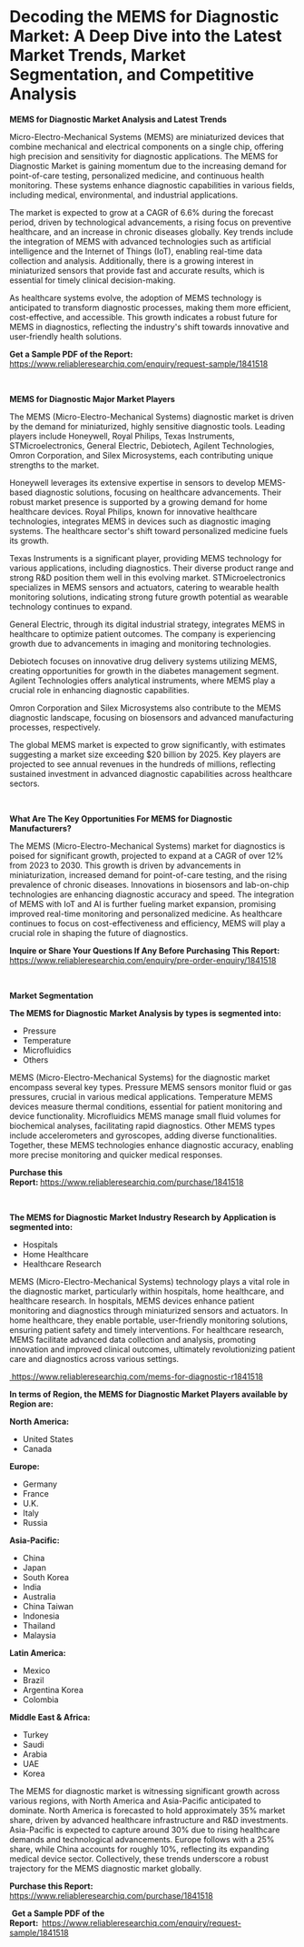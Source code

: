 <p><h1>Decoding the MEMS for Diagnostic Market: A Deep Dive into the Latest Market Trends, Market Segmentation, and Competitive Analysis</h1></p><p><strong>MEMS for Diagnostic Market Analysis and Latest Trends</strong></p>
<p><p>Micro-Electro-Mechanical Systems (MEMS) are miniaturized devices that combine mechanical and electrical components on a single chip, offering high precision and sensitivity for diagnostic applications. The MEMS for Diagnostic Market is gaining momentum due to the increasing demand for point-of-care testing, personalized medicine, and continuous health monitoring. These systems enhance diagnostic capabilities in various fields, including medical, environmental, and industrial applications.</p><p>The market is expected to grow at a CAGR of 6.6% during the forecast period, driven by technological advancements, a rising focus on preventive healthcare, and an increase in chronic diseases globally. Key trends include the integration of MEMS with advanced technologies such as artificial intelligence and the Internet of Things (IoT), enabling real-time data collection and analysis. Additionally, there is a growing interest in miniaturized sensors that provide fast and accurate results, which is essential for timely clinical decision-making.</p><p>As healthcare systems evolve, the adoption of MEMS technology is anticipated to transform diagnostic processes, making them more efficient, cost-effective, and accessible. This growth indicates a robust future for MEMS in diagnostics, reflecting the industry's shift towards innovative and user-friendly health solutions.</p></p>
<p><strong>Get a Sample PDF of the Report:&nbsp;</strong> <a href="https://www.reliableresearchiq.com/enquiry/request-sample/1841518?utm_campaign=2282&utm_medium=2&utm_source=Github&utm_content=ia&utm_term=14042025&utm_id=mems-for-diagnostic">https://www.reliableresearchiq.com/enquiry/request-sample/1841518</a></p>
<p>&nbsp;</p>
<p><strong>MEMS for Diagnostic Major Market Players</strong></p>
<p><p>The MEMS (Micro-Electro-Mechanical Systems) diagnostic market is driven by the demand for miniaturized, highly sensitive diagnostic tools. Leading players include Honeywell, Royal Philips, Texas Instruments, STMicroelectronics, General Electric, Debiotech, Agilent Technologies, Omron Corporation, and Silex Microsystems, each contributing unique strengths to the market.</p><p>Honeywell leverages its extensive expertise in sensors to develop MEMS-based diagnostic solutions, focusing on healthcare advancements. Their robust market presence is supported by a growing demand for home healthcare devices. Royal Philips, known for innovative healthcare technologies, integrates MEMS in devices such as diagnostic imaging systems. The healthcare sector's shift toward personalized medicine fuels its growth.</p><p>Texas Instruments is a significant player, providing MEMS technology for various applications, including diagnostics. Their diverse product range and strong R&D position them well in this evolving market. STMicroelectronics specializes in MEMS sensors and actuators, catering to wearable health monitoring solutions, indicating strong future growth potential as wearable technology continues to expand.</p><p>General Electric, through its digital industrial strategy, integrates MEMS in healthcare to optimize patient outcomes. The company is experiencing growth due to advancements in imaging and monitoring technologies.</p><p>Debiotech focuses on innovative drug delivery systems utilizing MEMS, creating opportunities for growth in the diabetes management segment. Agilent Technologies offers analytical instruments, where MEMS play a crucial role in enhancing diagnostic capabilities.</p><p>Omron Corporation and Silex Microsystems also contribute to the MEMS diagnostic landscape, focusing on biosensors and advanced manufacturing processes, respectively.</p><p>The global MEMS market is expected to grow significantly, with estimates suggesting a market size exceeding $20 billion by 2025. Key players are projected to see annual revenues in the hundreds of millions, reflecting sustained investment in advanced diagnostic capabilities across healthcare sectors.</p></p>
<p>&nbsp;</p>
<p><strong>What Are The Key Opportunities For MEMS for Diagnostic Manufacturers?</strong></p>
<p><p>The MEMS (Micro-Electro-Mechanical Systems) market for diagnostics is poised for significant growth, projected to expand at a CAGR of over 12% from 2023 to 2030. This growth is driven by advancements in miniaturization, increased demand for point-of-care testing, and the rising prevalence of chronic diseases. Innovations in biosensors and lab-on-chip technologies are enhancing diagnostic accuracy and speed. The integration of MEMS with IoT and AI is further fueling market expansion, promising improved real-time monitoring and personalized medicine. As healthcare continues to focus on cost-effectiveness and efficiency, MEMS will play a crucial role in shaping the future of diagnostics.</p></p>
<p><strong>Inquire or Share Your Questions If Any Before Purchasing This Report:</strong> <a href="https://www.reliableresearchiq.com/enquiry/pre-order-enquiry/1841518?utm_campaign=2282&utm_medium=2&utm_source=Github&utm_content=ia&utm_term=14042025&utm_id=mems-for-diagnostic">https://www.reliableresearchiq.com/enquiry/pre-order-enquiry/1841518</a></p>
<p>&nbsp;</p>
<p><strong>Market Segmentation</strong></p>
<p><strong>The MEMS for Diagnostic Market Analysis by types is segmented into:</strong></p>
<p><ul><li>Pressure</li><li>Temperature</li><li>Microfluidics</li><li>Others</li></ul></p>
<p><p>MEMS (Micro-Electro-Mechanical Systems) for the diagnostic market encompass several key types. Pressure MEMS sensors monitor fluid or gas pressures, crucial in various medical applications. Temperature MEMS devices measure thermal conditions, essential for patient monitoring and device functionality. Microfluidics MEMS manage small fluid volumes for biochemical analyses, facilitating rapid diagnostics. Other MEMS types include accelerometers and gyroscopes, adding diverse functionalities. Together, these MEMS technologies enhance diagnostic accuracy, enabling more precise monitoring and quicker medical responses.</p></p>
<p><strong>Purchase this Report:&nbsp;</strong><a href="https://www.reliableresearchiq.com/purchase/1841518?utm_campaign=2282&utm_medium=2&utm_source=Github&utm_content=ia&utm_term=14042025&utm_id=mems-for-diagnostic">https://www.reliableresearchiq.com/purchase/1841518</a></p>
<p>&nbsp;</p>
<p><strong>The MEMS for Diagnostic Market Industry Research by Application is segmented into:</strong></p>
<p><ul><li>Hospitals</li><li>Home Healthcare</li><li>Healthcare Research</li></ul></p>
<p><p>MEMS (Micro-Electro-Mechanical Systems) technology plays a vital role in the diagnostic market, particularly within hospitals, home healthcare, and healthcare research. In hospitals, MEMS devices enhance patient monitoring and diagnostics through miniaturized sensors and actuators. In home healthcare, they enable portable, user-friendly monitoring solutions, ensuring patient safety and timely interventions. For healthcare research, MEMS facilitate advanced data collection and analysis, promoting innovation and improved clinical outcomes, ultimately revolutionizing patient care and diagnostics across various settings.</p></p>
<p><a href="https://www.reliableresearchiq.com/mems-for-diagnostic-r1841518?utm_campaign=2282&utm_medium=2&utm_source=Github&utm_content=ia&utm_term=14042025&utm_id=mems-for-diagnostic">&nbsp;https://www.reliableresearchiq.com/mems-for-diagnostic-r1841518</a></p>
<p><strong>In terms of Region, the MEMS for Diagnostic Market Players available by Region are:</strong></p>
<p>
    <p> <strong> North America: </strong>
        <ul>
            <li>United States</li>
            <li>Canada</li>
        </ul>
        </p> 
    <p> <strong> Europe: </strong>
        <ul>
            <li>Germany</li>
            <li>France</li>
            <li>U.K.</li>
            <li>Italy</li>
            <li>Russia</li>
        </ul>
        </p> 
    <p> <strong> Asia-Pacific: </strong>
        <ul>
            <li>China</li>
            <li>Japan</li>
            <li>South Korea</li>
            <li>India</li>
            <li>Australia</li>
            <li>China Taiwan</li>
            <li>Indonesia</li>
            <li>Thailand</li>
            <li>Malaysia</li>
        </ul>
        </p> 
    <p> <strong> Latin America: </strong>
        <ul>
            <li>Mexico</li>
            <li>Brazil</li>
            <li>Argentina Korea</li>
            <li>Colombia</li>
        </ul>
        </p> 
    <p> <strong> Middle East & Africa: </strong>
        <ul>
            <li>Turkey</li>
            <li>Saudi</li>
            <li>Arabia</li>
            <li>UAE</li>
            <li>Korea</li>
        </ul>
    </p>
    </p>
<p><p>The MEMS for diagnostic market is witnessing significant growth across various regions, with North America and Asia-Pacific anticipated to dominate. North America is forecasted to hold approximately 35% market share, driven by advanced healthcare infrastructure and R&D investments. Asia-Pacific is expected to capture around 30% due to rising healthcare demands and technological advancements. Europe follows with a 25% share, while China accounts for roughly 10%, reflecting its expanding medical device sector. Collectively, these trends underscore a robust trajectory for the MEMS diagnostic market globally.</p></p>
<p><strong>Purchase this Report: </strong><a href="https://www.reliableresearchiq.com/purchase/1841518?utm_campaign=2282&utm_medium=2&utm_source=Github&utm_content=ia&utm_term=14042025&utm_id=mems-for-diagnostic">https://www.reliableresearchiq.com/purchase/1841518</a></p>
<p>&nbsp;<strong>Get a Sample PDF of the Report:&nbsp;&nbsp;</strong><a href="https://www.reliableresearchiq.com/enquiry/request-sample/1841518?utm_campaign=2282&utm_medium=2&utm_source=Github&utm_content=ia&utm_term=14042025&utm_id=mems-for-diagnostic">https://www.reliableresearchiq.com/enquiry/request-sample/1841518</a></p>
<p><strong></strong></p>
<p><p></p><p></p><p></p></p>